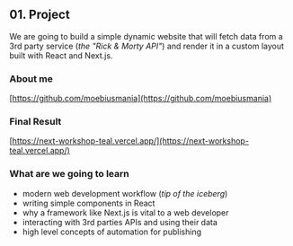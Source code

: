 ## 01. Project

We are going to build a simple dynamic website that will fetch data from a 3rd party service (_the "Rick & Morty API"_) and render it in a custom layout built with React and Next.js.

### About me

[https://github.com/moebiusmania](https://github.com/moebiusmania)

### Final Result

[https://next-workshop-teal.vercel.app/](https://next-workshop-teal.vercel.app/)

### What are we going to learn

- modern web development workflow (_tip of the iceberg_)
- writing simple components in React
- why a framework like Next.js is vital to a web developer
- interacting with 3rd parties APIs and using their data
- high level concepts of automation for publishing
